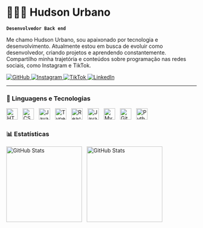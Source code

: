 # 👨🏾‍💻 Hudson Urbano

**`Desenvolvedor Back end`**

Me chamo Hudson Urbano, sou apaixonado por tecnologia e desenvolvimento. Atualmente estou em busca de evoluir como desenvolvedor, criando projetos e aprendendo constantemente. Compartilho minha trajetória e conteúdos sobre programação nas redes sociais, como Instagram e TikTok.

<p align="left">
    <a href="https://github.com/Hudson-Urbano/Hudson-Urbano">
        <img 
            alt="GitHub" 
            title="Veja meu GitHub" 
            src="https://img.shields.io/badge/GitHub-Hudson--Urbano-181717?style=for-the-badge&logo=github&logoColor=white"
        />
    </a>
    <a href="https://www.instagram.com/0hudson_dev?igsh=OGVsNWh4OHpoNnlv&utm_source=qr">
        <img 
            alt="Instagram" 
            title="Siga no Instagram" 
            src="https://img.shields.io/badge/Instagram-0hudson__dev-E4405F?style=for-the-badge&logo=instagram&logoColor=white"
        />
    </a>
    <a href="https://www.tiktok.com/@hudson_dev?_t=ZM-8wDDnNijKEQ&_r=1">
        <img 
            alt="TikTok" 
            title="Siga no TikTok" 
            src="https://img.shields.io/badge/TikTok-hudson__dev-000000?style=for-the-badge&logo=tiktok&logoColor=white"
        />
    </a>
    <a href="https://www.linkedin.com/in/hudsonurbano">
        <img 
            alt="LinkedIn" 
            title="Conecte-se no LinkedIn" 
            src="https://img.shields.io/badge/LinkedIn-hudsonurbano-0A66C2?style=for-the-badge&logo=linkedin&logoColor=white"
        />
    </a>
</p>

---

### 🤖 Linguagens e Tecnologias

<img 
    align="left" 
    alt="HTML"
    title="HTML" 
    width="30px" 
    style="padding-right: 10px;" 
    src="https://cdn.jsdelivr.net/gh/devicons/devicon@latest/icons/html5/html5-original.svg" 
/>
<img 
    align="left" 
    alt="CSS" 
    title="CSS"
    width="30px" 
    style="padding-right: 10px;" 
    src="https://cdn.jsdelivr.net/gh/devicons/devicon@latest/icons/css3/css3-original.svg" 
/>
<img 
    align="left" 
    alt="JavaScript" 
    title="JavaScript"
    width="30px" 
    style="padding-right: 10px;" 
    src="https://cdn.jsdelivr.net/gh/devicons/devicon@latest/icons/javascript/javascript-original.svg" 
/>
<img 
    align="left" 
    alt="TypeScript"
    title="TypeScript" 
    width="30px" 
    style="padding-right: 10px;" 
    src="https://cdn.jsdelivr.net/gh/devicons/devicon@latest/icons/typescript/typescript-original.svg" 
/>
<img 
    align="left" 
    alt="React"
    title="React" 
    width="30px" 
    style="padding-right: 10px;" 
    src="https://cdn.jsdelivr.net/gh/devicons/devicon@latest/icons/react/react-original.svg" 
/>
<img 
    align="left" 
    alt="Java" 
    title="Java"
    width="30px" 
    style="padding-right: 10px;" 
    src="https://cdn.jsdelivr.net/gh/devicons/devicon@latest/icons/java/java-original.svg"
    />    
    
<img 
    align="left" 
    alt="Mysql" 
    title="Mysql"
    width="30px" 
    style="padding-right: 10px;" 
    src="https://cdn.jsdelivr.net/gh/devicons/devicon@latest/icons/mysql/mysql-original.svg" 
/>
<img 
    align="left" 
    alt="Git" 
    title="Git"
    width="30px" 
    style="padding-right: 10px;" 
    src="https://cdn.jsdelivr.net/gh/devicons/devicon@latest/icons/git/git-original.svg" 
/>
<img 
    align="left" 
    alt="Python" 
    title="Python"
    width="30px" 
    style="padding-right: 10px;" 
    src="https://cdn.jsdelivr.net/gh/devicons/devicon@latest/icons/python/python-original.svg" 
/>

<br/>
<br/>

### 📊 Estatísticas

<p>
  <img 
    align="left" 
    alt="GitHub Stats" 
    height="200" 
    style="padding-right: 10px;" 
    src="https://github.com/Hudson-Urbano/Hudson-Urbano" 
  />

<img 
      align="left" 
      alt="GitHub Stats" 
      height="200" 
      src="https://github-readme-stats.vercel.app/api/top-langs/?username=Hudson-Urbano&theme=tokyonight&layout=compact&custom_title=Tecnologias&langs_count=9" 
  />

</p>

